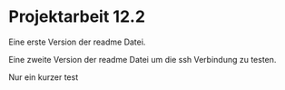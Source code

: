 Projektarbeit 12.2
==================

Eine erste Version der readme Datei.

Eine zweite Version der readme Datei um die ssh Verbindung zu testen.

Nur ein kurzer test
